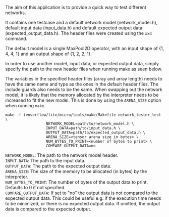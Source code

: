 The aim of this application is to provide a quick way to test different
networks.

It contains one testcase and a default network model (network_model.h), default
input data (input_data.h) and default expected output data
(expected_output_data.h). The header files were created using the `xxd` command.

The default model is a single MaxPool2D operator, with an input shape of {1, 4,
4, 1} and an output shape of {1, 2, 2, 1}.

In order to use another model, input data, or expected output data, simply
specify the path to the new header files when running make as seen below.

The variables in the specified header files (array and array length) needs to
have the same name and type as the ones in the default header files. The include
guards also needs to be the same. When swapping out the network model, it is
likely that the memory allocated by the interpreter needs to be increased to fit
the new model. This is done by using the `ARENA_SIZE` option when running
`make`.

```
make -f tensorflow/lite/micro/tools/make/Makefile network_tester_test \
                  NETWORK_MODEL=path/to/network_model.h \
                  INPUT_DATA=path/to/input_data.h \
                  OUTPUT_DATA=path/to/expected_output_data.h \
                  ARENA_SIZE=<tensor arena size in bytes> \
                  NUM_BYTES_TO_PRINT=<number of bytes to print> \
                  COMPARE_OUTPUT_DATA=no
```

`NETWORK_MODEL`: The path to the network model header. \
`INPUT_DATA`: The path to the input data. \
`OUTPUT_DATA`: The path to the expected output data. \
`ARENA_SIZE`: The size of the memory to be allocated (in bytes) by the
interpreter. \
`NUM_BYTES_TO_PRINT`: The number of bytes of the output data to print. \
Defaults to 0 if not specified. \
`COMPARE_OUTPUT_DATA`: If set to "no" the output data is not compared to the
expected output data. This could be useful e.g. if the execution time needs to
be minimized, or there is no expected output data. If omitted, the output data
is compared to the expected output.
